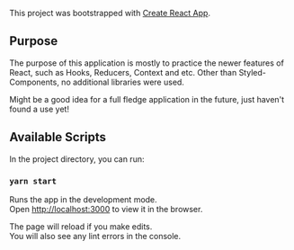 This project was bootstrapped with [Create React App](https://github.com/facebook/create-react-app).

## Purpose

The purpose of this application is mostly to practice the newer features of React, such as Hooks, Reducers, Context and etc.
Other than Styled-Components, no additional libraries were used.

Might be a good idea for a full fledge application in the future, just haven't found a use yet!

## Available Scripts

In the project directory, you can run:

### `yarn start`

Runs the app in the development mode.<br />
Open [http://localhost:3000](http://localhost:3000) to view it in the browser.

The page will reload if you make edits.<br />
You will also see any lint errors in the console.
